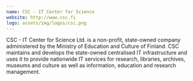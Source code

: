 ```yaml
---
name: CSC - IT Center for Science
website: http://www.csc.fi
logo: assets/img/logos/csc.png
---
```


CSC - IT Center for Science Ltd. is a non-profit, state-owned company
administered by the Ministry of Education and Culture of Finland. CSC maintains and
develops the state-owned centralised IT infrastructure and uses it to provide
nationwide IT services for research, libraries, archives, museums and culture
as well as information, education and research management.
